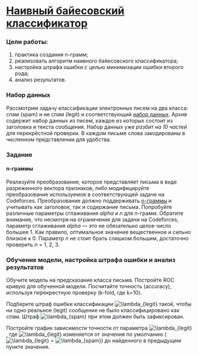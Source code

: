 # [Наивный байесовский классификатор](report.ipynb)
### Цели работы:

1. практика создания n-грамм;
2. реализовать алгоритм наивного байесовского классификатора;
3. настройка штрафа ошибки с целью минимизации ошибки второго рода;
4. анализ результатов.

### Набор данных

Рассмотрим задачу классификации электронных писем на два класса: спам (spam) и не спам (legit) и соответствующий [набор данных](datasets). Архив содержит набор данных из писем, каждое из которых состоит из заголовка и текста сообщения. Набор данных уже *разбит на 10 частей* для перекрёстной проверки. В каждом письме слова закодированы в численном представлении для удобства.

### Задание
#### n-граммы

Реализуйте преобразование, которое представляет письма в виде разреженного вектора признаков, либо модифицируйте преобразование используемое в соответствующей задаче на Codeforces. Преобразование должно поддерживать [n-граммы](https://ru.wikipedia.org/wiki/N-%D0%B3%D1%80%D0%B0%D0%BC%D0%BC%D0%B0) и учитывать как заголовок, так и содержание письма. Попробуйте различные параметры сглаживания *alpha* и *n* для *n*-грамм. Обратите внимание, что несмотря на ограничения для задачи на Codeforces, параметр сглаживания *alpha* — это не обязательно целое число большее 1. Как правило, оптимальное значение вещественное и сильно близкое к 0. Параметр *n* не стоит брать слишком большим, достаточно проверить *n* = 1, 2, 3.

### Обучение модели, настройка штрафа ошибки и анализ результатов
Обучите модель на предсказание класса письма. Постройте ROC кривую для обученной модели. Посчитайте точность (accuracy), используя перекрестную проверку (k-fold, где k=10).

Подберите штраф ошибки классификации ![\lambda_{legit}](https://latex.codecogs.com/svg.latex?\lambda_{legit}) такой, чтобы ни одно реальное (legit) сообщение не было классифицировано как спам. Штраф ![\lambda_{spam}](https://latex.codecogs.com/svg.latex?\lambda_{spam}) при этом должен быть зафиксирован.

Постройте график зависимости точности от параметра ![\lambda_{legit}](https://latex.codecogs.com/svg.latex?\lambda_{legit}), где ![\lambda_{legit}](https://latex.codecogs.com/svg.latex?\lambda_{legit}) изменяется от значения по умолчанию (![\lambda_{legit}](https://latex.codecogs.com/svg.latex?\lambda_{legit}) = ![\lambda_{spam}](https://latex.codecogs.com/svg.latex?\lambda_{spam})) до найденного в предыдущем пункте значения.
